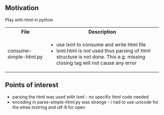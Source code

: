 <h2>Motivation</h2>
Play with html in python


<table>
  <tr>
    <th>File</th>
    <th>Description</th>
  </tr>
  <tr>
    <td>consume-simple-html.py</td>
    <td>
    <ul>
    <li>use lxml to consume and write html file</li>
    <li>lxml.html is not used thus parsing of html structure is not done. This e.g. missing closing tag will not cause any error</li>
    </ul>
    </td>
  </tr>
  
</table>


<h2>Points of interest</h2>
<ul>
<li>parsing the html was used with lxml - no specific html code needed</li>
<li>encoding in parse-simple-html.py was strange - i had to use unicode for the etree.tostring and utf-8 for open</li>
</ul>

